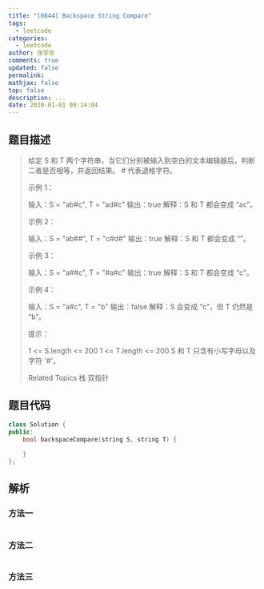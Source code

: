 ```yaml
---
title: "[0844] Backspace String Compare"
tags:
  - leetcode
categories:
  - leetcode
author: 张学志
comments: true
updated: false
permalink:
mathjax: false
top: false
description: ...
date: 2020-01-01 00:14:04
---
```


## 题目描述

> 给定 S 和 T 两个字符串，当它们分别被输入到空白的文本编辑器后，判断二者是否相等，并返回结果。 # 代表退格字符。 
> 
> 
> 
> 示例 1： 
> 
> 输入：S = "ab#c", T = "ad#c"
> 输出：true
> 解释：S 和 T 都会变成 “ac”。
> 
> 
> 示例 2： 
> 
> 输入：S = "ab##", T = "c#d#"
> 输出：true
> 解释：S 和 T 都会变成 “”。
> 
> 
> 示例 3： 
> 
> 输入：S = "a##c", T = "#a#c"
> 输出：true
> 解释：S 和 T 都会变成 “c”。
> 
> 
> 示例 4： 
> 
> 输入：S = "a#c", T = "b"
> 输出：false
> 解释：S 会变成 “c”，但 T 仍然是 “b”。 
> 
> 
> 
> 提示： 
> 
> 
> 1 <= S.length <= 200 
> 1 <= T.length <= 200 
> S 和 T 只含有小写字母以及字符 '#'。 
> 
> 
> 
> Related Topics 栈 双指针

## 题目代码

```cpp
class Solution {
public:
    bool backspaceCompare(string S, string T) {
        
    }
};
```

## 解析

### 方法一

```cpp

```

### 方法二

```cpp

```

### 方法三

```cpp

```

